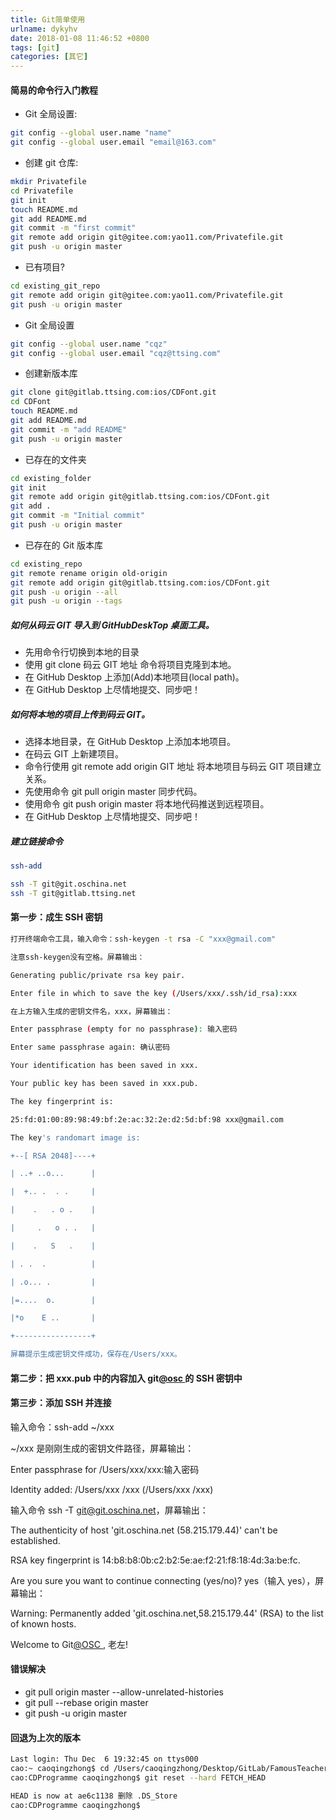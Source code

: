 ```yaml
---
title: Git简单使用
urlname: dykyhv
date: 2018-01-08 11:46:52 +0800
tags: [git]
categories: [其它]
---
```


#### 简易的命令行入门教程

- Git 全局设置:

```bash
git config --global user.name "name"
git config --global user.email "email@163.com"
```

<!-- more -->

- 创建 git 仓库:

```bash
mkdir Privatefile
cd Privatefile
git init
touch README.md
git add README.md
git commit -m "first commit"
git remote add origin git@gitee.com:yao11.com/Privatefile.git
git push -u origin master
```

- 已有项目?

```bash
cd existing_git_repo
git remote add origin git@gitee.com:yao11.com/Privatefile.git
git push -u origin master
```

- Git 全局设置

```bash
git config --global user.name "cqz"
git config --global user.email "cqz@ttsing.com"
```

- 创建新版本库

```bash
git clone git@gitlab.ttsing.com:ios/CDFont.git
cd CDFont
touch README.md
git add README.md
git commit -m "add README"
git push -u origin master
```

- 已存在的文件夹

```bash
cd existing_folder
git init
git remote add origin git@gitlab.ttsing.com:ios/CDFont.git
git add .
git commit -m "Initial commit"
git push -u origin master
```

- 已存在的 Git 版本库

```bash
cd existing_repo
git remote rename origin old-origin
git remote add origin git@gitlab.ttsing.com:ios/CDFont.git
git push -u origin --all
git push -u origin --tags
```

##### 如何从码云 GIT 导入到 GitHubDeskTop 桌面工具。

- 先用命令行切换到本地的目录
- 使用 git clone 码云 GIT 地址 命令将项目克隆到本地。
- 在 GitHub Desktop 上添加(Add)本地项目(local path)。
- 在 GitHub Desktop 上尽情地提交、同步吧！

##### 如何将本地的项目上传到码云 GIT。

- 选择本地目录，在 GitHub Desktop 上添加本地项目。
- 在码云 GIT 上新建项目。
- 命令行使用 git remote add origin GIT 地址 将本地项目与码云 GIT 项目建立关系。
- 先使用命令 git pull origin master 同步代码。
- 使用命令 git push origin master 将本地代码推送到远程项目。
- 在 GitHub Desktop 上尽情地提交、同步吧！

##### 建立链接命令

```bash
ssh-add

ssh -T git@git.oschina.net
ssh -T git@gitlab.ttsing.net
```

#### 第一步：成生 SSH 密钥

```bash
打开终端命令工具，输入命令：ssh-keygen -t rsa -C "xxx@gmail.com"

注意ssh-keygen没有空格。屏幕输出：

Generating public/private rsa key pair.

Enter file in which to save the key (/Users/xxx/.ssh/id_rsa):xxx

在上方输入生成的密钥文件名，xxx，屏幕输出：

Enter passphrase (empty for no passphrase): 输入密码

Enter same passphrase again: 确认密码

Your identification has been saved in xxx.

Your public key has been saved in xxx.pub.

The key fingerprint is:

25:fd:01:00:89:98:49:bf:2e:ac:32:2e:d2:5d:bf:98 xxx@gmail.com

The key's randomart image is:

+--[ RSA 2048]----+

| ..+ ..o...      |

|  +.. .  . .     |

|    .   . o .    |

|     .   o . .   |

|    .   S   .    |

| . .  .          |

| .o... .         |

|=....  o.        |

|*o    E ..       |

+-----------------+

屏幕提示生成密钥文件成功，保存在/Users/xxx。
```

#### 第二步：把 xxx.pub 中的内容加入 git[@osc ](/osc) 的 SSH 密钥中

#### 第三步：添加 SSH 并连接

输入命令：ssh-add ~/xxx

~/xxx 是刚刚生成的密钥文件路径，屏幕输出：

Enter passphrase for /Users/xxx/xxx:输入密码

Identity added: /Users/xxx /xxx (/Users/xxx /xxx)

输入命令 ssh -T [git@git.oschina.net](mailto:git@git.oschina.net)，屏幕输出：

The authenticity of host 'git.oschina.net (58.215.179.44)' can't be established.

RSA key fingerprint is 14:b8:b8:0b:c2:b2:5e:ae:f2:21:f8:18:4d:3a:be:fc.

Are you sure you want to continue connecting (yes/no)? yes（输入 yes），屏幕输出：

Warning: Permanently added 'git.oschina.net,58.215.179.44' (RSA) to the list of known hosts.

Welcome to Git[@OSC ](/OSC) , 老左!

#### 错误解决

- git pull origin master --allow-unrelated-histories
- git pull --rebase origin master
- git push -u origin master

#### 回退为上次的版本

```bash
Last login: Thu Dec  6 19:32:45 on ttys000
cao:~ caoqingzhong$ cd /Users/caoqingzhong/Desktop/GitLab/FamousTeacher/CDProgramme
cao:CDProgramme caoqingzhong$ git reset --hard FETCH_HEAD

HEAD is now at ae6c1138 删除 .DS_Store
cao:CDProgramme caoqingzhong$
```

